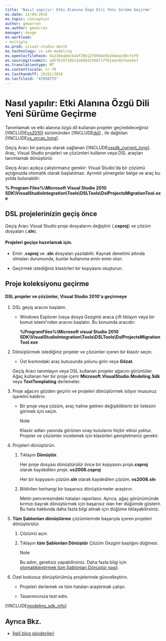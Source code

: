 ```yaml
---
title: 'Nasıl yapılır: Etki Alanına Özgü Dili Yeni Sürüme Geçirme'
ms.date: 11/04/2016
ms.topic: conceptual
author: gewarren
ms.author: gewarren
manager: douge
ms.workload:
- multiple
ms.prod: visual-studio-dev15
ms.technology: vs-ide-modeling
ms.openlocfilehash: 6a238eabbcba4f28b12f899de5b2d4eae30cfef9
ms.sourcegitcommit: ad5fb20f18b23eb8bd2568717f61edc6b7eee5e7
ms.translationtype: MT
ms.contentlocale: tr-TR
ms.lasthandoff: 10/01/2018
ms.locfileid: "47858775"
---
```

# <a name="how-to-migrate-a-domain-specific-language-to-a-new-version"></a>Nasıl yapılır: Etki Alanına Özgü Dili Yeni Sürüme Geçirme
Tanımlamak ve etki alanına özgü dil kullanan projeler geçirebileceğiniz [!INCLUDE[vs2010](../misc/includes/vs2010_md.md)] sürümünden [!INCLUDE[dsl](../modeling/includes/dsl_md.md)] , ile dağıtılan [!INCLUDE[vs_orcas_long](../debugger/includes/vs_orcas_long_md.md)].

 Geçiş Aracı bir parçası olarak sağlanan [!INCLUDE[vssdk_current_long](../misc/includes/vssdk_current_long_md.md)]. Araç, Visual Studio projeleri ve çözümleri kullanın veya DSL araçları tanımlamak dönüştürür.

 Geçiş Aracı açıkça çalıştırmanız gerekir: Visual Studio'da bir çözümü açtığınızda otomatik olarak başlatılmaz. Ayrıntılı yönergeler belge ve araç bu yolda bulunabilir:

 **% Program Files%\Microsoft Visual Studio 2010 SDK\VisualStudioIntegration\Tools\DSLTools\DslProjectsMigrationTool.exe**

## <a name="before-you-migrate-your-dsl-projects"></a>DSL projelerinizin geçiş önce
 Geçiş Aracı Visual Studio proje dosyalarını değiştirir (**.csproj**) ve çözüm dosyaları (**.sln**).

#### <a name="to-prepare-projects-for-migration"></a>Projeleri geçişe hazırlamak için.

-   Emin **.csproj** ve **.sln** dosyaları yazılabilir. Kaynak denetimi altında olmaları durumunda, bunlar kullanıma emin emin olun.

-   Geçirmek istediğiniz klasörleri bir kopyasını oluşturun.

## <a name="migrating-a-collection-of-projects"></a>Proje koleksiyonu geçirme

#### <a name="to-migrate-dsl-projects-and-solutions-to-visual-studio-2010"></a>DSL projeler ve çözümler, Visual Studio 2010'a geçirmeye

1.  DSL geçiş aracını başlatın.

    -   Windows Explorer (veya dosya Gezgini) araca çift tıklayın veya bir komut istemi'nden aracını başlatın. Bu konumda aracıdır:

         **%ProgramFiles%\Microsoft visual Studio 2010 SDK\VisualStudioIntegration\Tools\DSLTools\DslProjectsMigrationTool.exe**

2.  Dönüştürmek istediğiniz projeler ve çözümler içeren bir klasör seçin.

    -   Üst kısmındaki araç kutusunda yolunu girin veya **Gözat**.

     Geçiş Aracı tanımlayın veya DSL kullanan projeler ağacını görüntüler. Ağaç kullanan her bir proje içerir **Microsoft.VisualStudio.Modeling.Sdk** veya **TextTemplating** derlemeler.

3.  Proje ağacını gözden geçirin ve projeleri dönüştürmek istiyor musunuz işaretini kaldırın.

    -   Bir proje veya çözüm, araç haline getiren değişikliklerin bir listesini görmek için seçin.

        > [!NOTE]
        >  Klasör adları yanında görünen onay kutularını hiçbir etkisi yoktur. Projeler ve çözümler incelemek için klasörleri genişletmeniz gerekir.

4.  Projeleri dönüştürün.

    1.  Tıklayın **Dönüştür**.

         Her proje dosyası dönüştürülür önce bir kopyasını _proje_**.csproj** olarak kaydedilen _proje_**. vs2008.csproj**

         Her bir kopyasını _çözüm_**.sln** olarak kaydedilen _çözüm_**. vs2008.sln**

    2.  Bildirilen herhangi bir başarısız dönüştürmeler araştırın.

         Metin penceresindeki hataları raporlanır. Ayrıca, ağaç görünümünde kırmızı bayrak dönüştürmek için başarısız olan her düğümde gösterir. Bu hata hakkında daha fazla bilgi almak için düğüme tıklayabilirsiniz.

5.  **Tüm Şablonları dönüştürme** çözümlerinde başarıyla içeren projeleri dönüştürülür.

    1.  Çözümü açın.

    2.  Tıklayın **tüm Şablonları Dönüştür** Çözüm Gezgini başlığını düğmesi.

        > [!NOTE]
        >  Bu adım, gereksiz yapabilirsiniz. Daha fazla bilgi için [otomatikleştirmek tüm Şablonları Dönüştür nasıl](http://msdn.microsoft.com/b63cfe20-fe5e-47cc-9506-59b29bca768a).

6.  Özel kodunuz dönüştürülmüş projelerinde güncelleştirin.

    -   Projeleri derlemek ve tüm hataları araştırmak çalışır.

    -   Tasarımcınıza test edin.


[!INCLUDE[modeling_sdk_info](includes/modeling_sdk_info.md)]

## <a name="see-also"></a>Ayrıca Bkz.

- [İlgili blog gönderileri](https://blogs.msdn.microsoft.com/visualstudioalm/tag/code-index/)